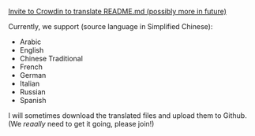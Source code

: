 [Invite to Crowdin to translate README.md (possibly more in future)](https://crowdin.com/project/morecsv/invite?h=9a57f0340c8ba7001b24265c3439ccfa2363017)

Currently, we support (source language in Simplified Chinese):
- Arabic
- English
- Chinese Traditional
- French
- German
- Italian
- Russian
- Spanish

I will sometimes download the translated files and upload them to Github.
(We *reaally* need to get it going, please join!)
